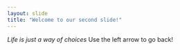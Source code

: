 ```yaml
---
layout: slide
title: "Welcome to our second slide!"
---
```

*Life is just a way of choices*
Use the left arrow to go back!